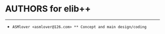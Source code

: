 # **AUTHORS for elib++** #
***


 * `ASMlover <asmlover@126.com> ** Concept and main design/coding`
